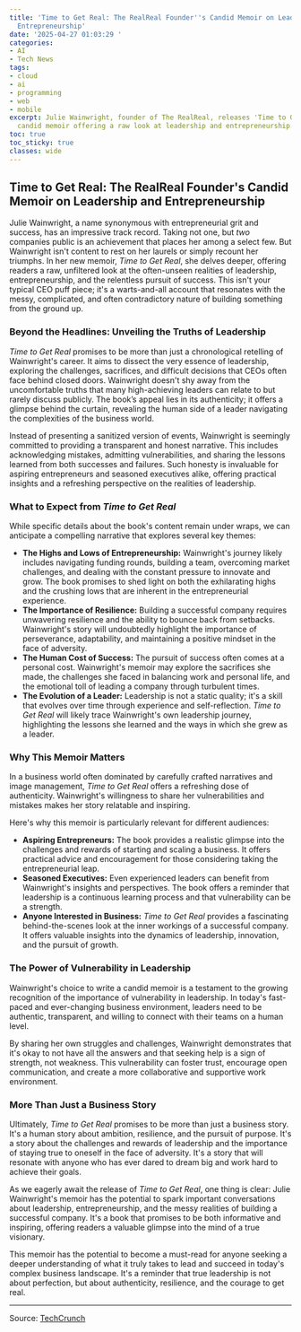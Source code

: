 ```yaml
---
title: 'Time to Get Real: The RealReal Founder''s Candid Memoir on Leadership and
  Entrepreneurship'
date: '2025-04-27 01:03:29 '
categories:
- AI
- Tech News
tags:
- cloud
- ai
- programming
- web
- mobile
excerpt: Julie Wainwright, founder of The RealReal, releases 'Time to Get Real,' a
  candid memoir offering a raw look at leadership and entrepreneurship. A must-read!
toc: true
toc_sticky: true
classes: wide
---
```


## Time to Get Real: The RealReal Founder's Candid Memoir on Leadership and Entrepreneurship

Julie Wainwright, a name synonymous with entrepreneurial grit and success, has an impressive track record. Taking not one, but *two* companies public is an achievement that places her among a select few. But Wainwright isn't content to rest on her laurels or simply recount her triumphs. In her new memoir, *Time to Get Real*, she delves deeper, offering readers a raw, unfiltered look at the often-unseen realities of leadership, entrepreneurship, and the relentless pursuit of success. This isn't your typical CEO puff piece; it's a warts-and-all account that resonates with the messy, complicated, and often contradictory nature of building something from the ground up.

### Beyond the Headlines: Unveiling the Truths of Leadership

*Time to Get Real* promises to be more than just a chronological retelling of Wainwright's career. It aims to dissect the very essence of leadership, exploring the challenges, sacrifices, and difficult decisions that CEOs often face behind closed doors. Wainwright doesn't shy away from the uncomfortable truths that many high-achieving leaders can relate to but rarely discuss publicly. The book’s appeal lies in its authenticity; it offers a glimpse behind the curtain, revealing the human side of a leader navigating the complexities of the business world.

Instead of presenting a sanitized version of events, Wainwright is seemingly committed to providing a transparent and honest narrative. This includes acknowledging mistakes, admitting vulnerabilities, and sharing the lessons learned from both successes and failures. Such honesty is invaluable for aspiring entrepreneurs and seasoned executives alike, offering practical insights and a refreshing perspective on the realities of leadership.

### What to Expect from *Time to Get Real*

While specific details about the book's content remain under wraps, we can anticipate a compelling narrative that explores several key themes:

*   **The Highs and Lows of Entrepreneurship:** Wainwright's journey likely includes navigating funding rounds, building a team, overcoming market challenges, and dealing with the constant pressure to innovate and grow. The book promises to shed light on both the exhilarating highs and the crushing lows that are inherent in the entrepreneurial experience.
*   **The Importance of Resilience:** Building a successful company requires unwavering resilience and the ability to bounce back from setbacks. Wainwright's story will undoubtedly highlight the importance of perseverance, adaptability, and maintaining a positive mindset in the face of adversity.
*   **The Human Cost of Success:** The pursuit of success often comes at a personal cost. Wainwright's memoir may explore the sacrifices she made, the challenges she faced in balancing work and personal life, and the emotional toll of leading a company through turbulent times.
*   **The Evolution of a Leader:** Leadership is not a static quality; it's a skill that evolves over time through experience and self-reflection. *Time to Get Real* will likely trace Wainwright's own leadership journey, highlighting the lessons she learned and the ways in which she grew as a leader.

### Why This Memoir Matters

In a business world often dominated by carefully crafted narratives and image management, *Time to Get Real* offers a refreshing dose of authenticity. Wainwright's willingness to share her vulnerabilities and mistakes makes her story relatable and inspiring.

Here's why this memoir is particularly relevant for different audiences:

*   **Aspiring Entrepreneurs:** The book provides a realistic glimpse into the challenges and rewards of starting and scaling a business. It offers practical advice and encouragement for those considering taking the entrepreneurial leap.
*   **Seasoned Executives:** Even experienced leaders can benefit from Wainwright's insights and perspectives. The book offers a reminder that leadership is a continuous learning process and that vulnerability can be a strength.
*   **Anyone Interested in Business:** *Time to Get Real* provides a fascinating behind-the-scenes look at the inner workings of a successful company. It offers valuable insights into the dynamics of leadership, innovation, and the pursuit of growth.

### The Power of Vulnerability in Leadership

Wainwright's choice to write a candid memoir is a testament to the growing recognition of the importance of vulnerability in leadership. In today's fast-paced and ever-changing business environment, leaders need to be authentic, transparent, and willing to connect with their teams on a human level.

By sharing her own struggles and challenges, Wainwright demonstrates that it's okay to not have all the answers and that seeking help is a sign of strength, not weakness. This vulnerability can foster trust, encourage open communication, and create a more collaborative and supportive work environment.

### More Than Just a Business Story

Ultimately, *Time to Get Real* promises to be more than just a business story. It's a human story about ambition, resilience, and the pursuit of purpose. It's a story about the challenges and rewards of leadership and the importance of staying true to oneself in the face of adversity. It's a story that will resonate with anyone who has ever dared to dream big and work hard to achieve their goals.

As we eagerly await the release of *Time to Get Real*, one thing is clear: Julie Wainwright's memoir has the potential to spark important conversations about leadership, entrepreneurship, and the messy realities of building a successful company. It's a book that promises to be both informative and inspiring, offering readers a valuable glimpse into the mind of a true visionary.

This memoir has the potential to become a must-read for anyone seeking a deeper understanding of what it truly takes to lead and succeed in today's complex business landscape. It's a reminder that true leadership is not about perfection, but about authenticity, resilience, and the courage to get real.


---

Source: [TechCrunch](https://techcrunch.com/2025/04/26/the-realreal-founder-julie-wainwright-has-a-startling-new-memoir/)